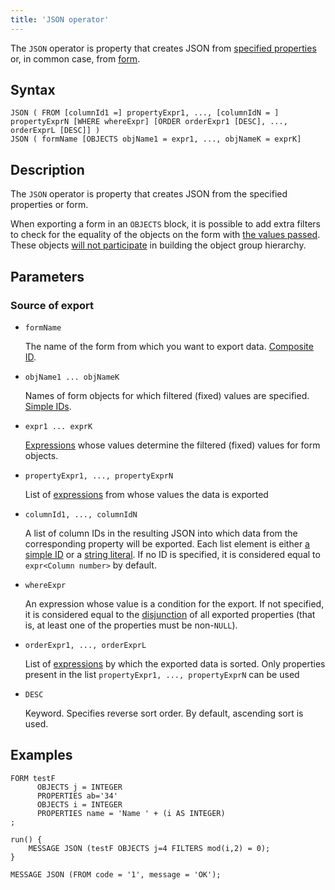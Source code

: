 ```yaml
---
title: 'JSON operator'
---
```


The `JSON` operator is property that creates JSON from [specified properties](Data_export_EXPORT.md) or, in common case, from [form](In_a_structured_view_EXPORT_IMPORT.md). 

## Syntax

    JSON ( FROM [columnId1 =] propertyExpr1, ..., [columnIdN = ] propertyExprN [WHERE whereExpr] [ORDER orderExpr1 [DESC], ..., orderExprL [DESC]] )
    JSON ( formName [OBJECTS objName1 = expr1, ..., objNameK = exprK]

## Description

The `JSON` operator is property that creates JSON from the specified properties or form.

When exporting a form in an `OBJECTS` block, it is possible to add extra filters to check for the equality of the objects on the form with [the values passed](Open_form.md#params). These objects [will not participate](Structured_view.md#objects) in building the object group hierarchy.

## Parameters

### Source of export

- `formName`

    The name of the form from which you want to export data. [Composite ID](IDs.md#cid).

- `objName1 ... objNameK`

    Names of form objects for which filtered (fixed) values are specified. [Simple IDs](IDs.md#id).

- `expr1 ... exprK`

    [Expressions](Expression.md) whose values determine the filtered (fixed) values for form objects.

- `propertyExpr1, ..., propertyExprN`

    List of [expressions](Expression.md) from whose values the data is exported

- `columnId1, ..., columnIdN`

    A list of column IDs in the resulting JSON into which data from the corresponding property will be exported. Each list element is either [a simple ID](IDs.md#id) or a [string literal](Literals.md#strliteral). If no ID is specified, it is considered equal to `expr<Column number>` by default.

- `whereExpr`

    An expression whose value is a condition for the export. If not specified, it is considered equal to the [disjunction](Logical_operators_AND_OR_NOT_XOR.md) of all exported properties (that is, at least one of the properties must be non-`NULL`).

- `orderExpr1, ..., orderExprL`

    List of [expressions](Expression.md) by which the exported data is sorted. Only properties present in the list `propertyExpr1, ..., propertyExprN` can be used

- `DESC`

    Keyword. Specifies reverse sort order. By default, ascending sort is used.

## Examples

```lsf
FORM testF 
      OBJECTS j = INTEGER
      PROPERTIES ab='34'
      OBJECTS i = INTEGER
      PROPERTIES name = 'Name ' + (i AS INTEGER)
;

run() {
	MESSAGE JSON (testF OBJECTS j=4 FILTERS mod(i,2) = 0);
}
```

```lsf
MESSAGE JSON (FROM code = '1', message = 'OK');
```
